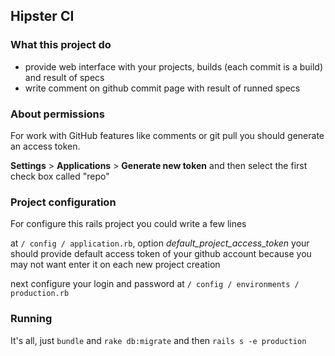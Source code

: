 ## Hipster CI

### What this project do

  - provide web interface with your projects, builds (each commit is a build) and result of specs
  - write comment on github commit page with result of runned specs

### About permissions

  For work with GitHub features like comments or git pull you should generate an access token.
  
  **Settings** > **Applications** > **Generate new token**
  and then select the first check box called "repo"
  
### Project configuration

  For configure this rails project you could write a few lines
  
  at `/ config / application.rb`, option *default_project_access_token* your should provide
  default access token of your github account because you may not want enter it on each new project creation
  
  next configure your login and password at `/ config / environments / production.rb`
  
### Running

  It's all, just `bundle` and `rake db:migrate` and then `rails s -e production`
